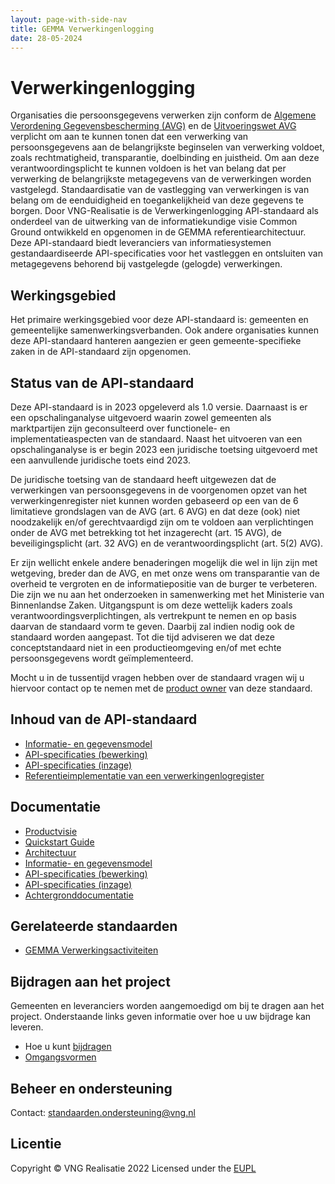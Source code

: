 ```yaml
---
layout: page-with-side-nav
title: GEMMA Verwerkingenlogging
date: 28-05-2024
---
```

# Verwerkingenlogging
Organisaties die persoonsgegevens verwerken zijn conform de [Algemene Verordening Gegevensbescherming (AVG)](https://autoriteitpersoonsgegevens.nl/nl/over-privacy/wetten/algemene-verordening-gegevensbescherming-avg) en de [Uitvoeringswet AVG](https://wetten.overheid.nl/BWBR0040940/2019-02-19) verplicht om aan te kunnen tonen dat een verwerking van persoonsgegevens aan de belangrijkste beginselen van verwerking voldoet, zoals rechtmatigheid, transparantie, doelbinding en juistheid. Om aan deze verantwoordingsplicht te kunnen voldoen is het van belang dat per verwerking de belangrijkste metagegevens van de verwerkingen worden vastgelegd. Standaardisatie van de vastlegging van verwerkingen is van belang om de eenduidigheid en toegankelijkheid van deze gegevens te borgen. Door VNG-Realisatie is de Verwerkingenlogging API-standaard als onderdeel van de uitwerking van de informatiekundige visie Common Ground ontwikkeld en opgenomen in de GEMMA referentiearchitectuur. Deze API-standaard biedt leveranciers van informatiesystemen gestandaardiseerde API-specificaties voor het vastleggen en ontsluiten van metagegevens behorend bij vastgelegde (gelogde) verwerkingen.

## Werkingsgebied 
Het primaire werkingsgebied voor deze API-standaard is: gemeenten en gemeentelijke samenwerkingsverbanden. Ook andere organisaties kunnen deze API-standaard hanteren aangezien er geen gemeente-specifieke zaken in de API-standaard zijn opgenomen.

## Status van de API-standaard
Deze API-standaard is in 2023 opgeleverd als 1.0 versie. Daarnaast is er een opschalinganalyse uitgevoerd waarin zowel gemeenten als marktpartijen zijn geconsulteerd over functionele- en implementatieaspecten van de standaard. Naast het uitvoeren van een opschalinganalyse is er begin 2023 een juridische toetsing uitgevoerd met een aanvullende juridische toets eind 2023. 

De juridische toetsing van de standaard heeft uitgewezen dat de verwerkingen van persoonsgegevens in de voorgenomen opzet van het verwerkingenregister niet kunnen worden gebaseerd op een van de 6 limitatieve grondslagen van de AVG (art. 6 AVG) en dat deze (ook) niet noodzakelijk en/of gerechtvaardigd zijn om te voldoen aan verplichtingen onder de AVG met betrekking tot het inzagerecht (art. 15 AVG), de beveiligingsplicht (art. 32 AVG) en de verantwoordingsplicht (art. 5(2) AVG).
 
Er zijn wellicht enkele andere benaderingen mogelijk die wel in lijn zijn met wetgeving, breder dan de AVG, en met onze wens om transparantie van de overheid te vergroten en de informatiepositie van de burger te verbeteren. Die zijn we nu aan het onderzoeken in samenwerking met het Ministerie van Binnenlandse Zaken. Uitgangspunt is om deze wettelijk kaders zoals verantwoordingsverplichtingen, als vertrekpunt te nemen en op basis daarvan de standaard vorm te geven. Daarbij zal indien nodig ook de standaard worden aangepast.
Tot die tijd adviseren we dat deze conceptstandaard niet in een productieomgeving en/of met echte persoonsgegevens wordt geïmplementeerd.

Mocht u in de tussentijd vragen hebben over de standaard vragen wij u hiervoor contact op te nemen met de [product owner](mailto:standaarden.ondersteuning@vng.nl) van deze standaard.


## Inhoud van de API-standaard
- [Informatie- en gegevensmodel](./gegevensmodel/index.md)
- [API-specificaties (bewerking)](./api-write/index.md)
- [API-specificaties (inzage)](./api-read/index.md)
- [Referentieimplementatie van een verwerkingenlogregister](./referentieimplementatie.md)


## Documentatie
- [Productvisie](./productvisie.md)
- [Quickstart Guide](./quickstart.md)
- [Architectuur](./architectuur.md)
- [Informatie- en gegevensmodel](./gegevensmodel/index.md)
- [API-specificaties (bewerking)](./api-write/index.md)
- [API-specificaties (inzage)](.//api-read/index.md)
- [Achtergronddocumentatie](./achtergronddocumentatie/index.md)

## Gerelateerde standaarden
* [GEMMA Verwerkingsactiviteiten](https://github.com/VNG-Realisatie/gemma-verwerkingsactiviteiten)

## Bijdragen aan het project
Gemeenten en leveranciers worden aangemoedigd om bij te dragen aan het project. Onderstaande links geven informatie over hoe u uw bijdrage kan leveren.
- Hoe u kunt [bijdragen](https://github.com/VNG-Realisatie/Tutorial/blob/master/CONTRIBUTING.md)
- [Omgangsvormen](https://github.com/VNG-Realisatie/Tutorial/blob/master/CODE_OF_CONDUCT.md)

## Beheer en ondersteuning
Contact: [standaarden.ondersteuning@vng.nl](mailto:standaarden.ondersteuning@vng.nl)

## Licentie
Copyright &copy; VNG Realisatie 2022
Licensed under the [EUPL](https://github.com/VNG-Realisatie/gemma-verwerkingenlogging/blob/master/LICENCE.md)
